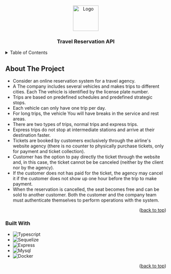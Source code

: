 <!-- Improved compatibility of back to top link: See: https://github.com/othneildrew/Best-README-Template/pull/73 -->
<a name="readme-top"></a>
<!--
*** Thanks for checking out the Best-README-Template. If you have a suggestion
*** that would make this better, please fork the repo and create a pull request
*** or simply open an issue with the tag "enhancement".
*** Don't forget to give the project a star!
*** Thanks again! Now go create something AMAZING! :D
-->



<!-- PROJECT SHIELDS -->
<!--
*** I'm using markdown "reference style" links for readability.
*** Reference links are enclosed in brackets [ ] instead of parentheses ( ).
*** See the bottom of this document for the declaration of the reference variables
*** for contributors-url, forks-url, etc. This is an optional, concise syntax you may use.
*** https://www.markdownguide.org/basic-syntax/#reference-style-links
-->



<!-- PROJECT LOGO -->
<br />
<div align="center">
  <a href="https://github.com/othneildrew/Best-README-Template">
    <img src="images/logo.png" alt="Logo" width="80" height="80">
  </a>

  <h3 align="center">Travel Reservation API</h3>

  <!-- <p align="center">
    An awesome README template to jumpstart your projects!
    <br />
    <a href="https://github.com/othneildrew/Best-README-Template"><strong>Explore the docs »</strong></a>
    <br />
    <br />
    <a href="https://github.com/othneildrew/Best-README-Template">View Demo</a>
    ·
    <a href="https://github.com/othneildrew/Best-README-Template/issues">Report Bug</a>
    ·
    <a href="https://github.com/othneildrew/Best-README-Template/issues">Request Feature</a>
  </p> -->
</div>



<!-- TABLE OF CONTENTS -->
<details>
  <summary>Table of Contents</summary>
  <ol>
    <li>
      <a href="#about-the-project">About The Project</a>
      <ul>
        <li><a href="#built-with">Built With</a></li>
      </ul>
    </li>
    <li>
      <a href="#getting-started">Getting Started</a>
      <ul>
        <li><a href="#prerequisites">Prerequisites</a></li>
        <li><a href="#installation">Installation</a></li>
      </ul>
    </li>
 
  </ol>
</details>



<!-- ABOUT THE PROJECT -->
## About The Project

<!-- [![Product Name Screen Shot][product-screenshot]](https://example.com) -->

* Consider an online reservation system for a travel agency.
* A
The company includes several vehicles and makes trips to different cities. Each
The vehicle is identified by the license plate number.
* Trips are based on
predefined schedules and predefined strategic stops.
* Each
vehicle can only have one trip per day.
* For long trips, the vehicle
You will have breaks in the service and rest areas.
* There are two types of trips,
normal trips and express trips.
* Express trips do not stop at
intermediate stations and arrive at their destination faster.
* Tickets are booked by customers exclusively through the airline's website
agency (there is no counter to physically purchase tickets,
only for payment and ticket collection).
* Customer has the option to pay
directly the ticket through the website and, in this case, the ticket cannot be
be canceled (neither by the client nor by the agency).
* If the customer does not
has paid for the ticket, the agency may cancel it if the
customer does not show up one hour before the trip to make payment.
* When the reservation is cancelled, the seat becomes free and can be sold to
another customer. Both the customer and the company team must authenticate themselves
to perform operations with the system.



<p align="right">(<a href="#readme-top">back to top</a>)</p>



### Built With

<!-- This section should list any major frameworks/libraries used to bootstrap your project. Leave any add-ons/plugins for the acknowledgements section. Here are a few examples. -->

* ![Typescript][Typescript]
* ![Sequelize][Sequelize]
* ![Express][Express]
* ![Mysql][Mysql]
* ![Docker][Docker]

<p align="right">(<a href="#readme-top">back to top</a>)</p>



<!-- GETTING STARTED -->
<!-- ## Getting Started

This is an example of how you may give instructions on setting up your project locally.
To get a local copy up and running follow these simple example steps.

### Prerequisites

This is an example of how to list things you need to use the software and how to install them.
* npm
  ```sh
  npm install npm@latest -g
  ```

### Installation

_Below is an example of how you can instruct your audience on installing and setting up your app. This template doesn't rely on any external dependencies or services._

1. Get a free API Key at [https://example.com](https://example.com)
2. Clone the repo
   ```sh
   git clone https://github.com/your_username_/Project-Name.git
   ```
3. Install NPM packages
   ```sh
   npm install
   ```
4. Enter your API in `config.js`
   ```js
   const API_KEY = 'ENTER YOUR API';
   ```

<p align="right">(<a href="#readme-top">back to top</a>)</p> -->



<!-- USAGE EXAMPLES -->
<!-- ## Usage

Use this space to show useful examples of how a project can be used. Additional screenshots, code examples and demos work well in this space. You may also link to more resources.

_For more examples, please refer to the [Documentation](https://example.com)_

<p align="right">(<a href="#readme-top">back to top</a>)</p> -->



<!-- ROADMAP -->
<!-- ## Roadmap

- [x] Add Changelog
- [x] Add back to top links
- [ ] Add Additional Templates w/ Examples
- [ ] Add "components" document to easily copy & paste sections of the readme
- [ ] Multi-language Support
    - [ ] Chinese
    - [ ] Spanish

See the [open issues](https://github.com/othneildrew/Best-README-Template/issues) for a full list of proposed features (and known issues).

<p align="right">(<a href="#readme-top">back to top</a>)</p> -->






<!-- MARKDOWN LINKS & IMAGES -->
<!-- https://www.markdownguide.org/basic-syntax/#reference-style-links -->
[Typescript]: https://img.shields.io/badge/typescript-000000?style=for-the-badge&logo=typescript&logoColor=blue
[Express]: https://img.shields.io/badge/express-000000?style=for-the-badge&logo=express.js&logoColor=blue
[Sequelize]: https://img.shields.io/badge/sequelize-000000?style=for-the-badge&logo=sequelize&logoColor=blue
[Mysql]: https://img.shields.io/badge/mysql-000000?style=for-the-badge&logo=mysql&logoColor=blue
[Docker]: https://img.shields.io/badge/Docker-000000?style=for-the-badge&logo=Docker&logoColor=blue

